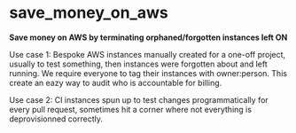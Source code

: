# save_money_on_aws

**Save money on AWS by terminating orphaned/forgotten instances left ON**

Use case 1: 
Bespoke AWS instances manually created for a one-off project, 
usually to test something, 
then instances were forgotten about and left running.
We require everyone to tag their instances with owner:person.
This create an eazy way to audit who is accountable for billing.

Use case 2:
CI instances spun up to test changes programmatically for every pull request,
sometimes hit a corner where not everything is deprovisionned correctly.


